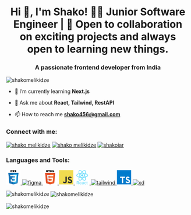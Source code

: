 <h1 align="center">Hi 👋, I'm Shako! 👨‍💻 Junior Software Engineer | 🚀 Open to collaboration on exciting projects and always open to learning new things.</h1>
<h3 align="center">A passionate frontend developer from India</h3>

<p align="left"> <img src="https://komarev.com/ghpvc/?username=shakomelikidze&label=Profile%20views&color=0e75b6&style=flat" alt="shakomelikidze" /> </p>

- 🌱 I’m currently learning **Next.js**

- 💬 Ask me about **React, Tailwind, RestAPI**

- 📫 How to reach me **shako456@gmail.com**

<h3 align="left">Connect with me:</h3>
<p align="left">
<a href="https://linkedin.com/in/shako melikidze" target="blank"><img align="center" src="https://raw.githubusercontent.com/rahuldkjain/github-profile-readme-generator/master/src/images/icons/Social/linked-in-alt.svg" alt="shako melikidze" height="30" width="40" /></a>
<a href="https://fb.com/shako melikidze" target="blank"><img align="center" src="https://raw.githubusercontent.com/rahuldkjain/github-profile-readme-generator/master/src/images/icons/Social/facebook.svg" alt="shako melikidze" height="30" width="40" /></a>
<a href="https://instagram.com/shakoiar" target="blank"><img align="center" src="https://raw.githubusercontent.com/rahuldkjain/github-profile-readme-generator/master/src/images/icons/Social/instagram.svg" alt="shakoiar" height="30" width="40" /></a>
</p>

<h3 align="left">Languages and Tools:</h3>
<p align="left"> <a href="https://www.w3schools.com/css/" target="_blank" rel="noreferrer"> <img src="https://raw.githubusercontent.com/devicons/devicon/master/icons/css3/css3-original-wordmark.svg" alt="css3" width="40" height="40"/> </a> <a href="https://www.figma.com/" target="_blank" rel="noreferrer"> <img src="https://www.vectorlogo.zone/logos/figma/figma-icon.svg" alt="figma" width="40" height="40"/> </a> <a href="https://www.w3.org/html/" target="_blank" rel="noreferrer"> <img src="https://raw.githubusercontent.com/devicons/devicon/master/icons/html5/html5-original-wordmark.svg" alt="html5" width="40" height="40"/> </a> <a href="https://developer.mozilla.org/en-US/docs/Web/JavaScript" target="_blank" rel="noreferrer"> <img src="https://raw.githubusercontent.com/devicons/devicon/master/icons/javascript/javascript-original.svg" alt="javascript" width="40" height="40"/> </a> <a href="https://reactjs.org/" target="_blank" rel="noreferrer"> <img src="https://raw.githubusercontent.com/devicons/devicon/master/icons/react/react-original-wordmark.svg" alt="react" width="40" height="40"/> </a> <a href="https://tailwindcss.com/" target="_blank" rel="noreferrer"> <img src="https://www.vectorlogo.zone/logos/tailwindcss/tailwindcss-icon.svg" alt="tailwind" width="40" height="40"/> </a> <a href="https://www.typescriptlang.org/" target="_blank" rel="noreferrer"> <img src="https://raw.githubusercontent.com/devicons/devicon/master/icons/typescript/typescript-original.svg" alt="typescript" width="40" height="40"/> </a> <a href="https://www.adobe.com/products/xd.html" target="_blank" rel="noreferrer"> <img src="https://cdn.worldvectorlogo.com/logos/adobe-xd.svg" alt="xd" width="40" height="40"/> </a> </p>

<p><img align="left" src="https://github-readme-stats.vercel.app/api/top-langs?username=shakomelikidze&show_icons=true&locale=en&layout=compact" alt="shakomelikidze" /></p>

<p>&nbsp;<img align="center" src="https://github-readme-stats.vercel.app/api?username=shakomelikidze&show_icons=true&locale=en" alt="shakomelikidze" /></p>

<p><img align="center" src="https://github-readme-streak-stats.herokuapp.com/?user=shakomelikidze&" alt="shakomelikidze" /></p>

